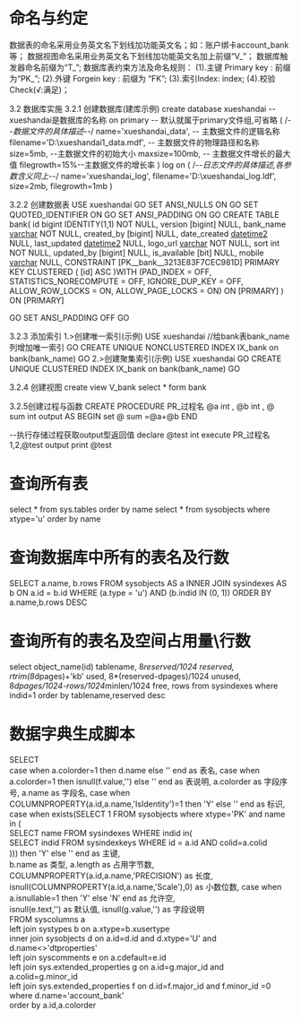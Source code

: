 # 命名与约定
数据表的命名采用业务英文名下划线加功能英文名；如：账户绑卡account_bank等；
数据视图命名采用业务英文名下划线加功能英文名加上前缀“V_”；
数据库触发器命名前缀为“T_”; 
数据库表约束方法及命名规则：
    (1).主键 Primary key : 前缀为“PK_”;
    (2).外键 Forgein key : 前缀为 “FK”; 
    (3).索引Index: index; 
    (4).校验 Check(√:满足)；


3.2 数据库实施
  3.2.1 创建数据库(建库示例)
create database xueshandai  --xueshandai是数据库的名称
on  primary  -- 默认就属于primary文件组,可省略
(
/*--数据文件的具体描述--*/
    name='xueshandai_data',  -- 主数据文件的逻辑名称
    filename='D:\xueshandai1_data.mdf', -- 主数据文件的物理路径和名称
    size=5mb, --主数据文件的初始大小
    maxsize=100mb, -- 主数据文件增长的最大值
    filegrowth=15%--主数据文件的增长率
)
log on
(
/*--日志文件的具体描述,各参数含义同上--*/
    name='xueshandai_log',
    filename='D:\xueshandai_log.ldf',
    size=2mb,
    filegrowth=1mb
)
  
  3.2.2 创建数据表
    USE xueshandai
GO
SET ANSI_NULLS ON
GO
SET QUOTED_IDENTIFIER ON
GO
SET ANSI_PADDING ON
GO
CREATE TABLE bank(
	id bigint IDENTITY(1,1) NOT NULL,
	version [bigint] NULL,
	bank_name [varchar](255) NOT NULL,
	created_by [bigint] NULL,
	date_created [datetime2](7) NULL,
	last_updated [datetime2](7) NULL,
	logo_url [varchar](255) NOT NULL,
	sort int NOT NULL,
	updated_by [bigint] NULL,
	is_available [bit] NULL,
	mobile [varchar](20) NULL,
 CONSTRAINT [PK__bank__3213E83F7CEC981D] PRIMARY KEY CLUSTERED 
(
	[id] ASC
)WITH (PAD_INDEX = OFF, STATISTICS_NORECOMPUTE = OFF, IGNORE_DUP_KEY = OFF, ALLOW_ROW_LOCKS = ON, ALLOW_PAGE_LOCKS = ON) ON [PRIMARY]
) ON [PRIMARY]

GO
SET ANSI_PADDING OFF
GO

3.2.3 添加索引
 1.>创建唯一索引(示例)
  USE xueshandai //给bank表bank_name列增加唯一索引
GO
CREATE UNIQUE NONCLUSTERED INDEX IX_bank on bank(bank_name)
GO
 2.>创建聚集索引(示例)
  USE xueshandai
GO
CREATE UNIQUE CLUSTERED INDEX IX_bank on bank(bank_name)
GO

3.2.4 创建视图
create view V_bank 
select * form bank

3.2.5创建过程与函数
CREATE PROCEDURE PR_过程名
   @a int ,
   @b int ,
   @ sum int output
AS
BEGIN
   set @ sum =@a+@b
END

--执行存储过程获取output型返回值
declare @test int
execute PR_过程名 1,2,@test output
print @test


# 查询所有表
select * from sys.tables order by name
select * from sysobjects where xtype='u' order by name

# 查询数据库中所有的表名及行数

SELECT a.name, b.rows
FROM sysobjects AS a INNER JOIN sysindexes AS b ON a.id = b.id
WHERE (a.type = 'u') AND (b.indid IN (0, 1))
ORDER BY a.name,b.rows DESC

# 查询所有的表名及空间占用量\行数
select
object_name(id) tablename,
8*reserved/1024 reserved,
rtrim(8*dpages)+'kb' used,
8*(reserved-dpages)/1024 unused,
8*dpages/1024-rows/1024*minlen/1024 free,
rows
from sysindexes
where indid=1
order by tablename,reserved desc

# 数据字典生成脚本
SELECT     
case   when   a.colorder=1   then   d.name   else   ''   end  as 表名,
case   when   a.colorder=1   then   isnull(f.value,'')   else   ''   end as 表说明,
a.colorder as 字段序号,
a.name as 字段名,
case   when   COLUMNPROPERTY(a.id,a.name,'IsIdentity')=1   then   'Y' else   ''   end as 标识,
case   when   exists(SELECT   1   FROM   sysobjects   where   xtype='PK'   and   name   in   (   
SELECT   name   FROM   sysindexes   WHERE   indid   in(   
SELECT   indid   FROM   sysindexkeys   WHERE   id   =   a.id   AND   colid=a.colid   
)))   then   'Y'   else   ''   end as 主键,   
b.name as 类型,
a.length as 占用字节数,
COLUMNPROPERTY(a.id,a.name,'PRECISION') as 长度,
isnull(COLUMNPROPERTY(a.id,a.name,'Scale'),0)  as 小数位数,
case   when   a.isnullable=1   then   'Y' else   'N'   end as 允许空,   
isnull(e.text,'') as 默认值,
isnull(g.value,'') as 字段说明  
FROM   syscolumns   a   
left   join   systypes   b   on   a.xtype=b.xusertype   
inner   join   sysobjects   d   on   a.id=d.id     and   d.xtype='U'   and     d.name<>'dtproperties'   
left   join   syscomments   e   on   a.cdefault=e.id   
left   join   sys.extended_properties g   on   a.id=g.major_id   and   a.colid=g.minor_id          
left   join   sys.extended_properties f   on   d.id=f.major_id   and   f.minor_id   =0   
where   d.name='account_bank'            
order   by   a.id,a.colorder